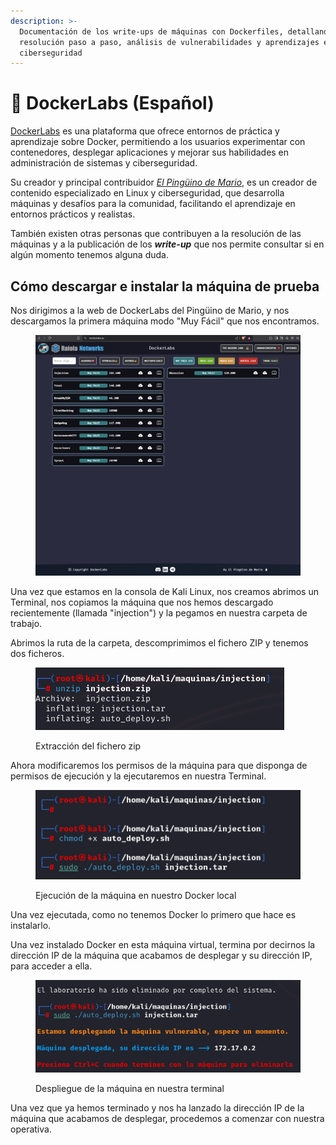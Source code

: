 ```yaml
---
description: >-
  Documentación de los write-ups de máquinas con Dockerfiles, detallando la
  resolución paso a paso, análisis de vulnerabilidades y aprendizajes en
  ciberseguridad
---
```


# 🐳 DockerLabs (Español)

[DockerLabs](https://dockerlabs.es/) es una plataforma que ofrece entornos de práctica y aprendizaje sobre Docker, permitiendo a los usuarios experimentar con contenedores, desplegar aplicaciones y mejorar sus habilidades en administración de sistemas y ciberseguridad.

Su creador y principal contribuidor [_El Pingüino de Mario_](https://www.youtube.com/@ElPinguinoDeMario), es un creador de contenido especializado en Linux y ciberseguridad, que desarrolla máquinas y desafíos para la comunidad, facilitando el aprendizaje en entornos prácticos y realistas.

También existen otras personas que contribuyen a la resolución de las máquinas y a la publicación de los _**write-up**_ que nos permite consultar si en algún momento tenemos alguna duda.

## Cómo descargar e instalar la máquina de prueba

Nos dirigimos a la web de DockerLabs del Pingüino de Mario, y nos descargamos la primera máquina modo "Muy Fácil" que nos encontramos.

<figure><img src="../../.gitbook/assets/image (12) (1) (1).png" alt=""><figcaption></figcaption></figure>

Una vez que estamos en la consola de Kali Linux, nos creamos abrimos un Terminal, nos copiamos la máquina que nos hemos descargado recientemente (llamada "injection") y la pegamos en nuestra carpeta de trabajo.

Abrimos la ruta de la carpeta, descomprimimos el fichero ZIP y tenemos dos ficheros.

<div align="left" data-full-width="false"><figure><img src="../../.gitbook/assets/image (2) (1) (1) (1) (1) (1) (1) (1) (1) (1) (1) (1) (1).png" alt=""><figcaption><p>Extracción del fichero zip</p></figcaption></figure></div>

Ahora modificaremos los permisos de la máquina para que disponga de permisos de ejecución y la ejecutaremos en nuestra Terminal.

<div align="left"><figure><img src="../../.gitbook/assets/image (1) (1) (1) (1) (1) (1) (1) (1) (1) (1) (1) (1) (1) (1) (1).png" alt=""><figcaption><p>Ejecución de la máquina en nuestro Docker local</p></figcaption></figure></div>

Una vez ejecutada, como no tenemos Docker lo primero que hace es instalarlo.

Una vez instalado Docker en esta máquina virtual, termina por decirnos la dirección IP de la máquina que acabamos de desplegar y su dirección IP, para acceder a ella.

<div align="left"><figure><img src="../../.gitbook/assets/image (2) (1) (1) (1) (1) (1) (1) (1) (1) (1) (1) (1) (1) (1).png" alt=""><figcaption><p>Despliegue de la máquina en nuestra terminal</p></figcaption></figure></div>

Una vez que ya hemos terminado y nos ha lanzado la dirección IP de la máquina que acabamos de desplegar, procedemos a comenzar con nuestra operativa.
